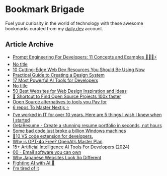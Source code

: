 # Bookmark Brigade
Fuel your curiosity in the world of technology with these awesome bookmarks curated from my [daily.dev](https://app.daily.dev/Anmol-Baranwal) account.

## Article Archive

<!-- DAILY-DEV-BOOKMARKS:START -->
- [Prompt Engineering For Developers: 11 Concepts and Examples 🎯🧙‍♂️⚡](https://app.daily.dev/posts/csAlHL5Kh?utm_source=rss&utm_medium=bookmarks&utm_campaign=iWZFqWGzJuZ3TMf4ZW9aZ)
- [No title](https://app.daily.dev/posts/jvchrLbSb?utm_source=rss&utm_medium=bookmarks&utm_campaign=iWZFqWGzJuZ3TMf4ZW9aZ)
- [10 Cutting-Edge Web Dev Resources You Should Be Using Now](https://app.daily.dev/posts/SvqRgMeP5?utm_source=rss&utm_medium=bookmarks&utm_campaign=iWZFqWGzJuZ3TMf4ZW9aZ)
- [Practical Guide to Creating a Design System](https://app.daily.dev/posts/PbNXASDoH?utm_source=rss&utm_medium=bookmarks&utm_campaign=iWZFqWGzJuZ3TMf4ZW9aZ)
- [17 Most Powerful AI Tools for Developers](https://app.daily.dev/posts/uMcahRkca?utm_source=rss&utm_medium=bookmarks&utm_campaign=iWZFqWGzJuZ3TMf4ZW9aZ)
- [No title](https://app.daily.dev/posts/0QSoFLCO3?utm_source=rss&utm_medium=bookmarks&utm_campaign=iWZFqWGzJuZ3TMf4ZW9aZ)
- [50 Best Websites for Web Design Inspiration and Ideas](https://app.daily.dev/posts/6lVWsGxpm?utm_source=rss&utm_medium=bookmarks&utm_campaign=iWZFqWGzJuZ3TMf4ZW9aZ)
- [🎁 Shortcut to Find Open Source Projects 100x faster](https://app.daily.dev/posts/u20enHj7R?utm_source=rss&utm_medium=bookmarks&utm_campaign=iWZFqWGzJuZ3TMf4ZW9aZ)
- [Open Source alternatives to tools you Pay for](https://app.daily.dev/posts/gxwG9U2cF?utm_source=rss&utm_medium=bookmarks&utm_campaign=iWZFqWGzJuZ3TMf4ZW9aZ)
- [6 repos To Master Nextjs ⭐](https://app.daily.dev/posts/dQUmC4E0n?utm_source=rss&utm_medium=bookmarks&utm_campaign=iWZFqWGzJuZ3TMf4ZW9aZ)
- [I’ve worked in IT for over 10 years. Here are 5 things I wish I knew when I started](https://app.daily.dev/posts/oJdMug7vN?utm_source=rss&utm_medium=bookmarks&utm_campaign=iWZFqWGzJuZ3TMf4ZW9aZ)
- [GetaResume - Create a stunning resume portfolio in seconds, not hours](https://app.daily.dev/posts/vL3ZIQ1Nu?utm_source=rss&utm_medium=bookmarks&utm_campaign=iWZFqWGzJuZ3TMf4ZW9aZ)
- [Some bad code just broke a billion Windows machines](https://app.daily.dev/posts/WWyvASV4m?utm_source=rss&utm_medium=bookmarks&utm_campaign=iWZFqWGzJuZ3TMf4ZW9aZ)
- [🤯10 VS code extension for developers.](https://app.daily.dev/posts/DUlx08fvq?utm_source=rss&utm_medium=bookmarks&utm_campaign=iWZFqWGzJuZ3TMf4ZW9aZ)
- [Why is GPT-4o Free? OpenAI’s Master Plan](https://app.daily.dev/posts/jK52vTSGs?utm_source=rss&utm_medium=bookmarks&utm_campaign=iWZFqWGzJuZ3TMf4ZW9aZ)
- [15+ Artificial Intelligence AI Tools For Developers &lpar;2024&rpar;](https://app.daily.dev/posts/YJI4bn5by?utm_source=rss&utm_medium=bookmarks&utm_campaign=iWZFqWGzJuZ3TMf4ZW9aZ)
- [00 - Email software you can own](https://app.daily.dev/posts/nNtEdBh0Z?utm_source=rss&utm_medium=bookmarks&utm_campaign=iWZFqWGzJuZ3TMf4ZW9aZ)
- [Why Japanese Websites Look So Different](https://app.daily.dev/posts/liCW6jvKb?utm_source=rss&utm_medium=bookmarks&utm_campaign=iWZFqWGzJuZ3TMf4ZW9aZ)
- [Fighting AI with AI 🥊](https://app.daily.dev/posts/VjFCyztDd?utm_source=rss&utm_medium=bookmarks&utm_campaign=iWZFqWGzJuZ3TMf4ZW9aZ)
- [I&#39;m tired of it](https://app.daily.dev/posts/0iIH0PVPe?utm_source=rss&utm_medium=bookmarks&utm_campaign=iWZFqWGzJuZ3TMf4ZW9aZ)
<!-- DAILY-DEV-BOOKMARKS:END -->

